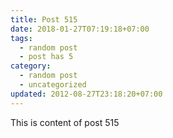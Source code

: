 ```yaml
---
title: Post 515
date: 2018-01-27T07:19:18+07:00
tags:
  - random post
  - post has 5
category:
  - random post
  - uncategorized
updated: 2012-08-27T23:18:20+07:00
---
```

This is content of post 515